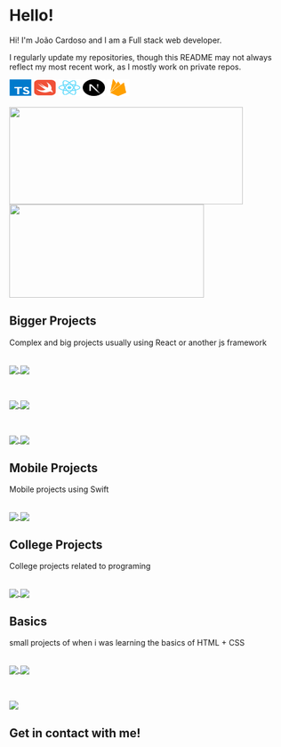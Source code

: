 # Hello!

Hi! I'm João Cardoso and I am a Full stack web developer.

I regularly update my repositories, though this README may not always reflect my most recent work, as I mostly work on private repos.

<div>
  <img height="30" width="40" src='https://github.com/devicons/devicon/blob/master/icons/typescript/typescript-original.svg'>
  <img height="30" width="40" src='https://github.com/devicons/devicon/blob/master/icons/swift/swift-original.svg'>
  <img height="30" width="40" src='https://github.com/devicons/devicon/blob/master/icons/react/react-original.svg'>
  <img height="30" width="40" src='https://github.com/devicons/devicon/blob/master/icons/nextjs/nextjs-original.svg'>
  <img height="30" width="40" src='https://github.com/devicons/devicon/blob/master/icons/firebase/firebase-plain.svg'>
</div>
    &nbsp; 
<div>
  <img  height="175em"  width="420em" align="center" src="https://github-readme-stats.vercel.app/api?username=JoaoCardoso00&show_icons=true&theme=synthwave"/>
  <img  height="168em"  width="350em" align="center" src="https://github-readme-stats.vercel.app/api/top-langs/?username=JoaoCardoso00&layout=compact&langs_count=7&theme=synthwave"/>
</div>

## Bigger Projects
Complex and big projects usually using React or another js framework
<div style="display: inline_block"><br>
  <a href="https://github.com/JoaoCardoso00/Eco-Rota">
  <img align="center" src="https://github-readme-stats.vercel.app/api/pin/?username=JoaoCardoso00&repo=Eco-Rota&showicons=true&theme=synthwave&include_all_commits=true"/>
  </a>
  <a href="https://github.com/JoaoCardoso00/NextFire-App">
  <img align="center" src="https://github-readme-stats.vercel.app/api/pin/?username=JoaoCardoso00&repo=NextFire-App&showicons=true&theme=synthwave&include_all_commits=true"/>
  </a>
  
  &nbsp;
  
  <a href="https://github.com/JoaoCardoso00/Verbo">
    <img align="center" src="https://github-readme-stats.vercel.app/api/pin/?username=JoaoCardoso00&repo=Verbo&showicons=true&theme=synthwave&include_all_commits=true"/>
  </a>

  <a href="https://github.com/JoaoCardoso00/Cog">
    <img align="center" src="https://github-readme-stats.vercel.app/api/pin/?username=JoaoCardoso00&repo=Cog&showicons=true&theme=synthwave&include_all_commits=true"/>
  </a>
  
  &nbsp;
  
<a href="https://github.com/JoaoCardoso00/dtMoney">
  <img align="center" src="https://github-readme-stats.vercel.app/api/pin/?username=JoaoCardoso00&repo=dtMoney&showicons=true&theme=synthwave&include_all_commits=true"/>
</a>
  
<a href="https://github.com/JoaoCardoso00/ig-news">
  <img align="center" src="https://github-readme-stats.vercel.app/api/pin/?username=JoaoCardoso00&repo=ig-news&showicons=true&theme=synthwave&include_all_commits=true"/>
</a>
</div>
  
## Mobile Projects
Mobile projects using Swift
  
  <div style="display: inline_block"><br>
  <a href="https://github.com/JoaoCardoso00/NextFire-App">
  <img align="center" src="https://github-readme-stats.vercel.app/api/pin/?username=JoaoCardoso00&repo=Clima&showicons=true&theme=synthwave&include_all_commits=true"/>
  </a>
  <a href="https://github.com/JoaoCardoso00/Portfolio">
  <img align="center" src="https://github-readme-stats.vercel.app/api/pin/?username=JoaoCardoso00&repo=ByteCoin&showicons=true&theme=synthwave&include_all_commits=true"/>
  </a>
  
 
</div>
  
## College Projects
College projects related to programing
<div style="display: inline_block"><br>
  <a href="https://github.com/FabioNeves00/Resistores">
  <img align="center" src="https://github-readme-stats.vercel.app/api/pin/?username=FabioNeves00&repo=Resistores&showicons=true&theme=synthwave&include_all_commits=true"/>
  </a>
    <a href="https://github.com/JoaoCardoso00/TicTacToe-C">
  <img align="center" src="https://github-readme-stats.vercel.app/api/pin/?username=JoaoCardoso00&repo=TicTacToe-C&showicons=true&theme=synthwave&include_all_commits=true"/>
  </a>
  
</div>
  
## Basics
small projects of when i was learning the basics of HTML + CSS
  
<div style="display: inline_block"><br>
  <a href="https://github.com/JoaoCardoso00/simple-loginPage">
  <img align="center" src="https://github-readme-stats.vercel.app/api/pin/?username=JoaoCardoso00&repo=simple-loginPage&showicons=true&theme=synthwave&include_all_commits=true"/>
</a>

 
<a href="https://github.com/JoaoCardoso00/simple-calculator">
<img align="center" src="https://github-readme-stats.vercel.app/api/pin/?username=JoaoCardoso00&repo=simple-calculator&showicons=true&theme=synthwave&include_all_commits=true"/>
</a>
  
&nbsp;
  
<a href="https://github.com/JoaoCardoso00/pong">
<img align="center" src="https://github-readme-stats.vercel.app/api/pin/?username=JoaoCardoso00&repo=pong&showicons=true&theme=synthwave&include_all_commits=true"/>
</a>
  
</div>


  
## Get in contact with me!

<div>
  <a href="https://www.instagram.com/joao_cardoso_queiroz/"><img src="https://img.shields.io/badge/Instagram-E4405F?style=for-the-badge&logo=instagram&logoColor=white" alt=""></a>
    <a href="https://twitter.com/daarkeae"><img src="https://img.shields.io/badge/Twitter-1DA1F2?style=for-the-badge&logo=twitter&logoColor=white" alt=""></a>
    <a href="https://www.linkedin.com/in/jo%C3%A3o-cardoso-919a1a213/"><img src="https://img.shields.io/badge/LinkedIn-0077B5?style=for-the-badge&logo=linkedin&logoColor=white" alt=""></a>
     <a href="https://www.twitch.tv/darkeae_osu"><img src="https://img.shields.io/badge/Twitch-9146FF?style=for-the-badge&logo=twitch&logoColor=white" alt=""></a>
     <a href="mailto:jvcq13@gmail.com"><img src="https://img.shields.io/badge/Gmail-D14836?style=for-the-badge&logo=gmail&logoColor=white" alt=""></a>

</div> 
